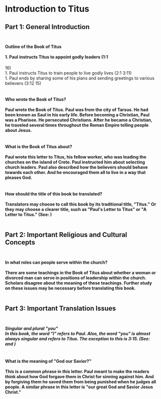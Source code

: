 
# Introduction to Titus<br>
## Part 1: General Introduction<br><br>
#### Outline of the Book of Titus<br><br>1. Paul instructs Titus to appoint godly leaders (1:1
16)<br>1. Paul instructs Titus to train people to live godly lives (2:1
3:11)<br>1. Paul ends by sharing some of his plans and sending greetings to various believers (3:12
15)<br><br>
#### Who wrote the Book of Titus?<br><br>Paul wrote the Book of Titus. Paul was from the city of Tarsus. He had been known as Saul in his early life. Before becoming a Christian, Paul was a Pharisee. He persecuted Christians. After he became a Christian, he traveled several times throughout the Roman Empire telling people about Jesus.<br><br>
#### What is the Book of Titus about?<br><br>Paul wrote this letter to Titus, his fellow worker, who was leading the churches on the island of Crete. Paul instructed him about selecting church leaders. Paul also described how the believers should behave towards each other. And he encouraged them all to live in a way that pleases God.<br><br>
#### How should the title of this book be translated?<br><br>Translators may choose to call this book by its traditional title, "Titus." Or they may choose a clearer title, such as "Paul's Letter to Titus" or "A Letter to Titus." (See: )<br><br>
## Part 2: Important Religious and Cultural Concepts<br><br>
#### In what roles can people serve within the church?<br><br>There are some teachings in the Book of Titus about whether a woman or divorced man can serve in positions of leadership within the church. Scholars disagree about the meaning of these teachings. Further study on these issues may be necessary before translating this book.<br><br>
## Part 3: Important Translation Issues<br><br>
##### Singular and plural "you"<br>In this book, the word "I" refers to Paul. Also, the word "you" is almost always singular and refers to Titus. The exception to this is 3:15. (See:  and )<br><br>
#### What is the meaning of "God our Savior?"<br><br>This is a common phrase in this letter. Paul meant to make the readers think about how God forgave them in Christ for sinning against him. And by forgiving them he saved them from being punished when he judges all people. A similar phrase in this letter is "our great God and Savior Jesus Christ."<br>